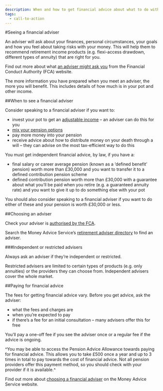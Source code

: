 ```yaml
---
description: When and how to get financial advice about what to do with your pension money in retirement.
tags:
  - call-to-action
---
```


#Seeing a financial adviser

An adviser will ask about your finances, personal circumstances, your goals and how you feel about taking risks with your money. This will help them to recommend retirement income products (e.g. flexi-access drawdown, different types of annuity) that are right for you.

Find out more about what [an adviser might ask you](https://www.fca.org.uk/consumers/what-adviser-might-ask-you) from the Financial Conduct Authority (FCA) website.

The more information you have prepared when you meet an adviser, the more you will benefit. This includes details of how much is in your pot and other income.

##When to see a financial adviser

Consider speaking to a financial adviser if you want to:

- invest your pot to get an [adjustable income](/en/adjustable-income) – an adviser can do this for you
- [mix your pension options](/en/mix-options)
- pay more money into your pension
- receive advice about how to distribute money on your death through a will – they can advise on the most tax-efficient way to do this

You must get independent financial advice, by law, if you have a:

- final salary or career average pension (known as a ‘defined benefit’ pension) worth more than £30,000 and you want to transfer it to a defined contribution pension scheme
- defined contribution pension worth more than £30,000 with a guarantee about what you’ll be paid when you retire (e.g. a guaranteed annuity rate) and you want to give it up to do something else with your pot

You should also consider speaking to a financial adviser if you want to do either of these and your pension is worth £30,000 or less.

##Choosing an adviser

Check your adviser is [authorised by the FCA](https://register.fca.org.uk/).

Search the Money Advice Service’s [retirement adviser directory](https://directory.moneyadviceservice.org.uk/en) to find an adviser.

###Independent or restricted advisers

Always ask an adviser if they’re independent or restricted.

Restricted advisers are limited to certain types of products (e.g. only annuities) or the providers they can choose from. Independent advisers cover the whole market.

##Paying for financial advice

The fees for getting financial advice vary. Before you get advice, ask the adviser:

- what the fees and charges are
- when you’re expected to pay
- if there’s a fee for an initial consultation – many advisers offer this for free

You’ll pay a one-off fee if you see the adviser once or a regular fee if the advice is ongoing.

^You may be able to access the Pension Advice Allowance towards paying for financial advice. This allows you to take £500 once a year and up to 3 times in total to pay towards the cost of financial advice. Not all pension providers offer this payment method, so you should check with your provider if it is available.^

Find out more about [choosing a financial adviser](https://www.moneyadviceservice.org.uk/en/articles/choosing-a-financial-adviser) on the Money Advice Service website.
